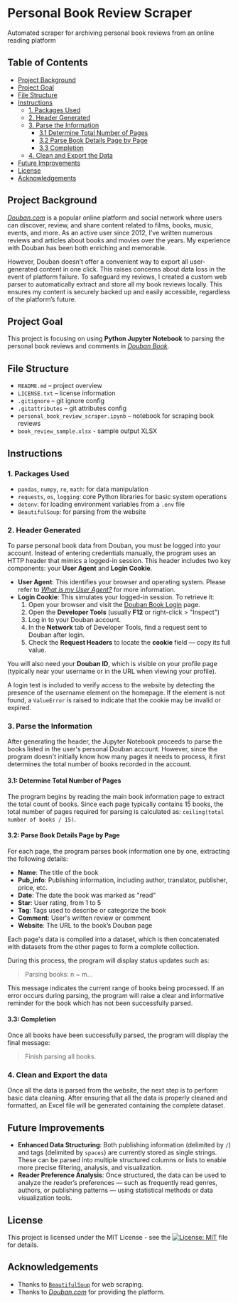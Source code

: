 # Personal Book Review Scraper
Automated scraper for archiving personal book reviews from an online reading platform

## Table of Contents
- [Project Background](#project-background)
- [Project Goal](#project-goal)
- [File Structure](#file-structure)
- [Instructions](#instructions)
  - [1. Packages Used](#1-packages-used)
  - [2. Header Generated](#2-header-generated)
  - [3. Parse the Information](#3-parse-the-information)
    - [3.1 Determine Total Number of Pages](#31-determine-total-number-of-pages)
    - [3.2 Parse Book Details Page by Page](#32-parse-book-details-page-by-page)
    - [3.3 Completion](#33-completion)
  - [4. Clean and Export the Data](#4-clean-and-export-the-data)
- [Future Improvements](#future-improvements)
- [License](#license)
- [Acknowledgements](#acknowledgements)

## Project Background
[*Douban.com*](https://www.douban.com) is a popular online platform and social network where users can discover, review, and share content related to films, books, music, events, and more. As an active user since 2012, I’ve written numerous reviews and articles about books and movies over the years. My experience with Douban has been both enriching and memorable.

However, Douban doesn’t offer a convenient way to export all user-generated content in one click. This raises concerns about data loss in the event of platform failure. To safeguard my reviews, I created a custom web parser to automatically extract and store all my book reviews locally. This ensures my content is securely backed up and easily accessible, regardless of the platform’s future.

## Project Goal
This project is focusing on using **Python Jupyter Notebook** to parsing the personal book reviews and comments in [*Douban Book*](https://book.douban.com).

## File Structure
- `README.md` – project overview
- `LICENSE.txt` – license information
- `.gitignore` – git ignore config
- `.gitattributes` – git attributes config
- `personal_book_review_scraper.ipynb` – notebook for scraping book reviews
- `book_review_sample.xlsx` - sample output XLSX

## Instructions
### 1. Packages Used
- `pandas`, `numpy`, `re`, `math`: for data manipulation
- `requests`, `os`, `logging`: core Python libraries for basic system operations
- `dotenv`: for loading environment variables from a `.env` file
- `BeautifulSoup`: for parsing from the website

### 2. Header Generated
To parse personal book data from Douban, you must be logged into your account. Instead of entering credentials manually, the program uses an HTTP header that mimics a logged-in session. This header includes two key components: your **User Agent** and **Login Cookie**.

- **User Agent**: This identifies your browser and operating system. Please refer to [*What is my User Agent?*](https://www.whatismybrowser.com/detect/what-is-my-user-agent/) for more information.
- **Login Cookie**: This simulates your logged-in session. To retrieve it:
  1. Open your browser and visit the [Douban Book Login](https://accounts.douban.com/passport/login) page.
  2. Open the **Developer Tools** (usually **F12** or right-click > "Inspect")
  3. Log in to your Douban account.
  4. In the **Network** tab of Developer Tools, find a request sent to Douban after login.
  5. Check the **Request Headers** to locate the **cookie** field — copy its full value.

You will also need your **Douban ID**, which is visible on your profile page (typically near your username or in the URL when viewing your profile).

A login test is included to verify access to the website by detecting the presence of the username element on the homepage. If the element is not found, a `ValueError` is raised to indicate that the cookie may be invalid or expired.

### 3. Parse the Information
After generating the header, the Jupyter Notebook proceeds to parse the books listed in the user's personal Douban account. However, since the program doesn't initially know how many pages it needs to process, it first determines the total number of books recorded in the account.

#### 3.1: Determine Total Number of Pages
The program begins by reading the main book information page to extract the total count of books. Since each page typically contains 15 books, the total number of pages required for parsing is calculated as: `ceiling(total number of books / 15)`.

#### 3.2: Parse Book Details Page by Page
For each page, the program parses book information one by one, extracting the following details:

- **Name**: The title of the book
- **Pub_info**: Publishing information, including author, translator, publisher, price, etc.
- **Date**: The date the book was marked as "read"
- **Star**: User rating, from 1 to 5
- **Tag**: Tags used to describe or categorize the book
- **Comment**: User's written review or comment
- **Website**: The URL to the book’s Douban page

Each page's data is compiled into a dataset, which is then concatenated with datasets from the other pages to form a complete collection.

During this process, the program will display status updates such as:

>  Parsing books: n ~ m...

 This message indicates the current range of books being processed. If an error occurs during parsing, the program will raise a clear and informative reminder for the book which has not been successfully parsed.

#### 3.3: Completion
Once all books have been successfully parsed, the program will display the final message:

>  Finish parsing all books.

### 4. Clean and Export the data
Once all the data is parsed from the website, the next step is to perform basic data cleaning. After ensuring that all the data is properly cleaned and formatted, an Excel file will be generated containing the complete dataset.

## Future Improvements
- **Enhanced Data Structuring**: Both publishing information (delimited by `/`) and tags (delimited by `spaces`) are currently stored as single strings. These can be parsed into multiple structured columns or lists to enable more precise filtering, analysis, and visualization.
- **Reader Preference Analysis**: Once structured, the data can be used to analyze the reader’s preferences — such as frequently read genres, authors, or publishing patterns — using statistical methods or data visualization tools.

## License
This project is licensed under the MIT License - see the [![License: MIT](https://img.shields.io/badge/License-MIT-yellow.svg)](https://github.com/leopengningchuan/personal-book-review-scraper?tab=MIT-1-ov-file) file for details.

## Acknowledgements
- Thanks to [`BeautifulSoup`](https://www.crummy.com/software/BeautifulSoup/) for web scraping.
- Thanks to [*Douban.com*](https://www.douban.com) for providing the platform.
